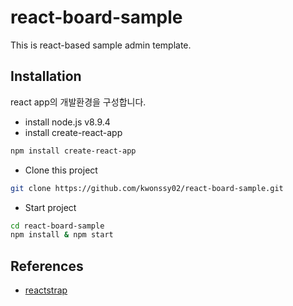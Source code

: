 # react-board-sample
This is react-based sample admin template.

## Installation
react app의 개발환경을 구성합니다.

- install node.js v8.9.4
- install create-react-app
```sh
npm install create-react-app
```
- Clone this project
```sh
git clone https://github.com/kwonssy02/react-board-sample.git 
```
- Start project
```sh
cd react-board-sample
npm install & npm start
```

## References
- [reactstrap](https://reactstrap.github.io/)
